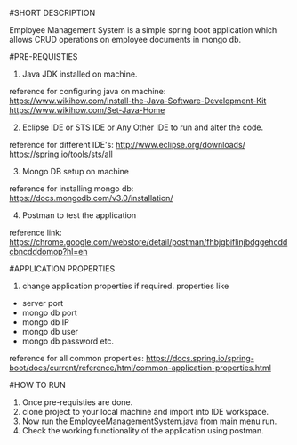 #SHORT DESCRIPTION

Employee Management System is a simple spring boot application which allows CRUD operations on employee documents in mongo db.

#PRE-REQUISTIES

1. Java JDK installed on machine.

reference for configuring java on machine:
https://www.wikihow.com/Install-the-Java-Software-Development-Kit
https://www.wikihow.com/Set-Java-Home

2. Eclipse IDE or STS IDE or Any Other IDE to run and alter the code.

reference for different IDE's:
http://www.eclipse.org/downloads/
https://spring.io/tools/sts/all

3. Mongo DB setup on machine

reference for installing mongo db:
https://docs.mongodb.com/v3.0/installation/

4. Postman to test the application

reference link: https://chrome.google.com/webstore/detail/postman/fhbjgbiflinjbdggehcddcbncdddomop?hl=en

#APPLICATION PROPERTIES
1. change application properties if required. properties like
- server port
- mongo db port
- mongo db IP
- mongo db user
- mongo db password etc.

reference for all common properties:
https://docs.spring.io/spring-boot/docs/current/reference/html/common-application-properties.html

#HOW TO RUN

1. Once pre-requisties are done.
2. clone project to your local machine and import into IDE workspace.
3. Now run the EmployeeManagementSystem.java from main menu run.
4. Check the working functionality of the application using postman.